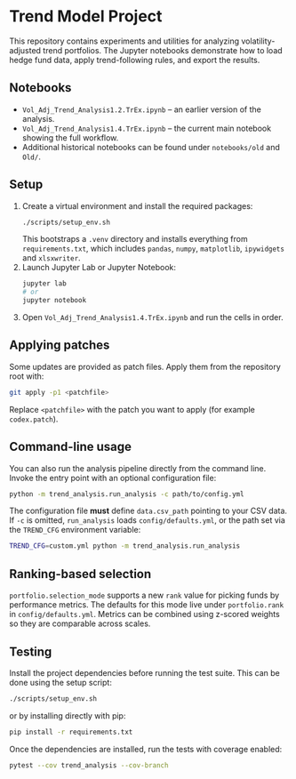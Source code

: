 # Trend Model Project

This repository contains experiments and utilities for analyzing volatility-adjusted trend portfolios. The Jupyter notebooks demonstrate how to load hedge fund data, apply trend-following rules, and export the results.

## Notebooks

- `Vol_Adj_Trend_Analysis1.2.TrEx.ipynb` – an earlier version of the analysis.
- `Vol_Adj_Trend_Analysis1.4.TrEx.ipynb` – the current main notebook showing the full workflow.
- Additional historical notebooks can be found under `notebooks/old` and `Old/`.

## Setup

1. Create a virtual environment and install the required packages:
   ```bash
   ./scripts/setup_env.sh
   ```
   This bootstraps a `.venv` directory and installs everything from
   `requirements.txt`, which includes `pandas`, `numpy`, `matplotlib`,
   `ipywidgets` and `xlsxwriter`.
2. Launch Jupyter Lab or Jupyter Notebook:
   ```bash
   jupyter lab
   # or
   jupyter notebook
   ```
3. Open `Vol_Adj_Trend_Analysis1.4.TrEx.ipynb` and run the cells in order.

## Applying patches

Some updates are provided as patch files. Apply them from the repository root with:

```bash
git apply -p1 <patchfile>
```

Replace `<patchfile>` with the patch you want to apply (for example `codex.patch`).

## Command-line usage

You can also run the analysis pipeline directly from the command line. Invoke
the entry point with an optional configuration file:

```bash
python -m trend_analysis.run_analysis -c path/to/config.yml
```

The configuration file **must** define `data.csv_path` pointing to your CSV
data. If ``-c`` is omitted, ``run_analysis`` loads
`config/defaults.yml`, or the path set via the ``TREND_CFG`` environment
variable:

```bash
TREND_CFG=custom.yml python -m trend_analysis.run_analysis
```


## Ranking-based selection

`portfolio.selection_mode` supports a new `rank` value for picking funds by
performance metrics. The defaults for this mode live under `portfolio.rank` in
`config/defaults.yml`. Metrics can be combined using z-scored weights so they
are comparable across scales.

## Testing

Install the project dependencies before running the test suite. This can be done using the setup script:

```bash
./scripts/setup_env.sh
```

or by installing directly with pip:

```bash
pip install -r requirements.txt
```

Once the dependencies are installed, run the tests with coverage enabled:

```bash
pytest --cov trend_analysis --cov-branch
```
